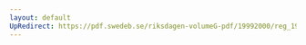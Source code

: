 ```yaml
---
layout: default
UpRedirect: https://pdf.swedeb.se/riksdagen-volumeG-pdf/19992000/reg_19992000/reg_19992000_0125.pdf
---
```

